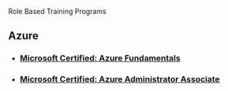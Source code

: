 Role Based Training Programs

## Azure

- ### [Microsoft Certified: Azure Fundamentals](https://github.com/e2eSolutionArchitect/academy/edit/main/certification-based-training-programs/azure/AZ-900/readme.md)
- ### [Microsoft Certified: Azure Administrator Associate](https://github.com/e2eSolutionArchitect/academy/edit/main/certification-based-training-programs/azure/AZ-104/readme.md)
